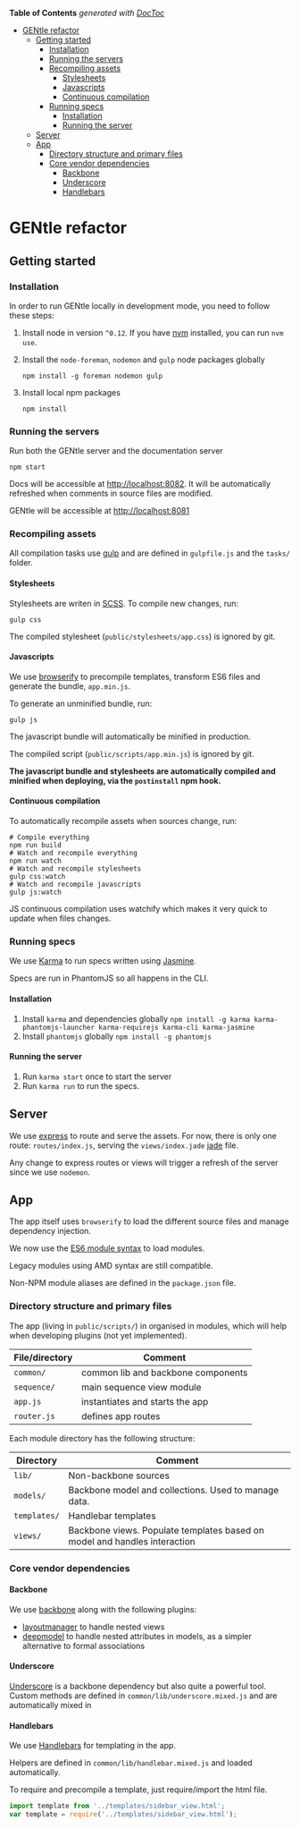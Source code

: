 <!-- START doctoc generated TOC please keep comment here to allow auto update -->
<!-- DON'T EDIT THIS SECTION, INSTEAD RE-RUN doctoc TO UPDATE -->
**Table of Contents**  *generated with [DocToc](https://github.com/thlorenz/doctoc)*

- [GENtle refactor](#gentle-refactor)
  - [Getting started](#getting-started)
    - [Installation](#installation)
    - [Running the servers](#running-the-servers)
    - [Recompiling assets](#recompiling-assets)
      - [Stylesheets](#stylesheets)
      - [Javascripts](#javascripts)
      - [Continuous compilation](#continuous-compilation)
    - [Running specs](#running-specs)
      - [Installation](#installation-1)
      - [Running the server](#running-the-server)
  - [Server](#server)
  - [App](#app)
    - [Directory structure and primary files](#directory-structure-and-primary-files)
    - [Core vendor dependencies](#core-vendor-dependencies)
      - [Backbone](#backbone)
      - [Underscore](#underscore)
      - [Handlebars](#handlebars)

<!-- END doctoc generated TOC please keep comment here to allow auto update -->

# GENtle refactor

## Getting started

### Installation

In order to run GENtle locally in development mode, you need to follow these
steps:

1. Install node in version `^0.12`. If you have [nvm](https://github.com/creationix/nvm) installed, you can run `nvm use`.
1. Install the `node-foreman`, `nodemon` and `gulp` node packages globally

    ```shell
    npm install -g foreman nodemon gulp
    ```
  
1. Install local npm packages

    ```shell
    npm install
    ```

### Running the servers

Run both the GENtle server and the documentation server

```shell
npm start
```

Docs will be accessible at [http://localhost:8082](http://localhost:8082). It
will be automatically refreshed when comments in source files are modified.

GENtle will be accessible at [http://localhost:8081](http://localhost:8081)

### Recompiling assets

All compilation tasks use [gulp](http://gulpjs.com) and are defined in 
`gulpfile.js` and the `tasks/` folder. 

#### Stylesheets

Stylesheets are writen in [SCSS](http://sass-lang.com). To compile new changes, 
run:

```shell
gulp css
```

The compiled stylesheet (`public/stylesheets/app.css`) is ignored by git. 

#### Javascripts

We use [browserify](https://github.com/substack/node-browserify) to precompile
templates, transform ES6 files and generate the bundle, `app.min.js`.

To generate an unminified bundle, run:

```shell 
gulp js
```
The javascript bundle will automatically be minified in production.

The compiled script (`public/scripts/app.min.js`) is ignored by git. 


__The javascript bundle and stylesheets are automatically compiled and minified when deploying, via the `postinstall` npm hook.__

#### Continuous compilation

To automatically recompile assets when sources change, run:

```shell
# Compile everything
npm run build
# Watch and recompile everything
npm run watch
# Watch and recompile stylesheets
gulp css:watch 
# Watch and recompile javascripts
gulp js:watch
```

JS continuous compilation uses watchify which makes it very quick to update when 
files changes.

### Running specs

We use [Karma](https://karma-runner.github.io) to run specs written using
[Jasmine](https://jasmine.github.io/2.0/introduction.html).

Specs are run in PhantomJS so all happens in the CLI.

#### Installation

1. Install `karma` and dependencies globally `npm install -g karma karma-phantomjs-launcher karma-requirejs karma-cli karma-jasmine`
2. Install `phantomjs` globally `npm install -g phantomjs`

#### Running the server

1. Run `karma start` once to start the server
2. Run `karma run` to run the specs. 

## Server

We use [express](http://expressjs.com) to route and serve the assets. For now, there is only
one route: `routes/index.js`, serving the `views/index.jade` [jade](http://jade-lang.com)
file.

Any change to express routes or views will trigger a refresh of the server 
since we use `nodemon`.


## App

The app itself uses `browserify` to load the different 
source files and manage dependency injection.

We now use the [ES6 module syntax](http://24ways.org/2014/javascript-modules-the-es6-way/) to load modules. 

Legacy modules using AMD syntax are still compatible.

Non-NPM module aliases are defined in the `package.json` file.

### Directory structure and primary files

The app (living in `public/scripts/`) in organised in modules, which will help when developing plugins (not
yet implemented).

| File/directory      | Comment                                       |
| ---                 | ---                                           |
| `common/`           | common lib and backbone components            |
| `sequence/`         | main sequence view module                     |
| `app.js`            | instantiates and starts the app               |
| `router.js`         | defines app routes                            |


Each module directory has the following structure:

| Directory    | Comment                                                                   |
| ---          | ---                                                                       |
| `lib/`       | Non-backbone sources                                                      |
| `models/`    | Backbone model and collections. Used to manage data.                      |
| `templates/` | Handlebar templates                                                       |
| `views/`     | Backbone views. Populate templates based on model and handles interaction |

### Core vendor dependencies

#### Backbone

We use [backbone](http://backbonejs.org) along with the following plugins:

* [layoutmanager](http://layoutmanager.org) to handle nested views
* [deepmodel](https://github.com/powmedia/backbone-deep-model) to handle nested
  attributes in models, as a simpler alternative to formal associations

#### Underscore

[Underscore](http://underscorejs.org) is a backbone dependency but also 
quite a powerful tool. Custom methods are defined in `common/lib/underscore.mixed.js` and are automatically mixed in

#### Handlebars

We use [Handlebars](http://handlebarsjs.com) for templating in the app.

Helpers are defined in `common/lib/handlebar.mixed.js` and loaded automatically.

To require and precompile a template, just require/import the html file.

```js
import template from '../templates/sidebar_view.html';
var template = require('../templates/sidebar_view.html');
```









